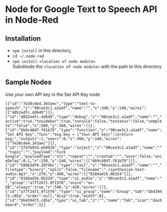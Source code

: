 # Node for Google Text to Speech API in Node-Red

## Installation
* `npm install` in this directory,
* `cd ~/.node-red`
* `npm install <location of node module>` <br />
Substitude the `<location of node module>` with the path to this directory

## Sample Nodes

Use your own API key in the Set API Key node <br />

`[{"id":"7e38cde4.343aec","type":"text-to-speech","z":"90cee3c1.a1adf","name":"","x":340,"y":240,"wires":[["d052edfc.dd649"]]},{"id":"d052edfc.dd649","type":"debug","z":"90cee3c1.a1adf","name":"","active":true,"tosidebar":true,"console":false,"tostatus":false,"complete":"false","x":560,"y":360,"wires":[]},{"id":"6b9c48d7.f61b78","type":"function","z":"90cee3c1.a1adf","name":"Set API key","func":"msg.key = \"Your API key\";\nreturn msg;","outputs":1,"noerr":0,"x":360,"y":140,"wires":[["7e38cde4.343aec"]]},{"id":"3747b93d.eb9926","type":"inject","z":"90cee3c1.a1adf","name":"","topic":"","payload":"Fuck Google","payloadType":"str","repeat":"","crontab":"","once":false,"onceDelay":0.1,"x":150,"y":140,"wires":[["6b9c48d7.f61b78"]]},{"id":"580b3df0.20f4bc","type":"tail","z":"90cee3c1.a1adf","name":"","filetype":"binary","split":false,"filename":"./synthesize-text-audio.mp3","x":270,"y":400,"wires":[["8184ad1b.0b324"]]},{"id":"8184ad1b.0b324","type":"ui_audio","z":"90cee3c1.a1adf","name":"","group":"a77f2471.9f15f8","voice":"en-GB","always":true,"x":540,"y":420,"wires":[]},{"id":"a77f2471.9f15f8","type":"ui_group","name":"Group","tab":"bb439473.c85a","order":null,"disp":true,"width":6},{"id":"bb439473.c85a","type":"ui_tab","z":"","name":"Tab","icon":"dashboard","order":1}]`

